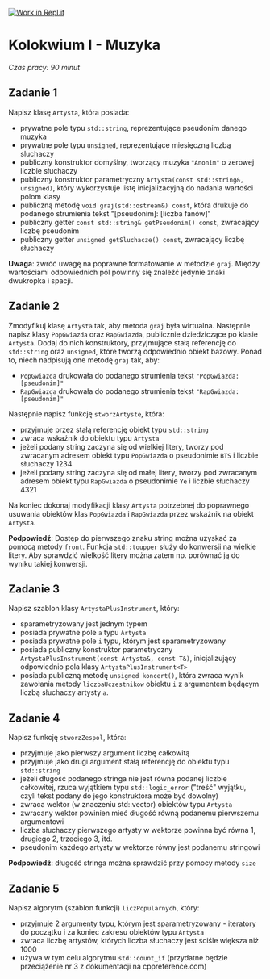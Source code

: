 [![Work in Repl.it](https://classroom.github.com/assets/work-in-replit-14baed9a392b3a25080506f3b7b6d57f295ec2978f6f33ec97e36a161684cbe9.svg)](https://classroom.github.com/online_ide?assignment_repo_id=3906220&assignment_repo_type=AssignmentRepo)
# Kolokwium I - Muzyka
_Czas pracy: 90 minut_

## Zadanie 1
Napisz klasę `Artysta`, która posiada:
- prywatne pole typu `std::string`, reprezentujące pseudonim danego muzyka
- prywatne pole typu `unsigned`, reprezentujące miesięczną liczbą sluchaczy
- publiczny konstruktor domyślny, tworzący muzyka `"Anonim"` o zerowej liczbie słuchaczy
- publiczny konstruktor parametryczny `Artysta(const std::string&, unsigned)`, który wykorzystuje listę inicjalizacyjną do nadania wartości polom klasy
- publiczną metodę `void graj(std::ostream&) const`, która drukuje do podanego strumienia tekst "[pseudonim]: [liczba fanów]"
- publiczny getter `const std::string& getPseudonim() const`, zwracający liczbę pseudonim
- publiczny getter `unsigned getSluchacze() const`, zwracający liczbę słuchaczy

**Uwaga**: zwróć uwagę na poprawne formatowanie w metodzie `graj`. Między wartościami odpowiednich pól powinny się znaleźć jedynie znaki dwukropka i spacji.

## Zadanie 2
Zmodyfikuj klasę `Artysta` tak, aby metoda `graj` była wirtualna. Następnie napisz klasy `PopGwiazda` oraz `RapGwiazda`, publicznie dziedziczące po klasie `Artysta`. Dodaj do nich konstruktory, przyjmujące stałą referencję do `std::string` oraz `unsigned`, które tworzą odpowiednio obiekt bazowy. Ponad to, niech nadpisują one metodę `graj` tak, aby:
- `PopGwiazda` drukowała do podanego strumienia tekst `"PopGwiazda: [pseudonim]"`
- `RapGwiazda` drukowała do podanego strumienia tekst `"RapGwiazda: [pseudonim]"`

Następnie napisz funkcję `stworzArtyste`, która:
- przyjmuje przez stałą referencję obiekt typu `std::string`
- zwraca wskaźnik do obiektu typu `Artysta`
- jeżeli podany string zaczyna się od wielkiej litery, tworzy pod zwracanym adresem obiekt typu `PopGwiazda` o pseudonimie `BTS` i liczbie słuchaczy 1234
- jeżeli podany string zaczyna się od małej litery, tworzy pod zwracanym adresem obiekt typu `RapGwiazda` o pseudonimie `Ye` i liczbie słuchaczy 4321

Na koniec dokonaj modyfikacji klasy `Artysta` potrzebnej do poprawnego usuwania obiektów klas `PopGwiazda` i `RapGwiazda` przez wskaźnik na obiekt `Artysta`.

**Podpowiedź**: Dostęp do pierwszego znaku string można uzyskać za pomocą metody `front`. Funkcja `std::toupper` służy do konwersji na wielkie litery. Aby sprawdzić wielkość litery można zatem np. porównać ją do wyniku takiej konwersji.

## Zadanie 3
Napisz szablon klasy `ArtystaPlusInstrument`, który:
- sparametryzowany jest jednym typem
- posiada prywatne pole `a` typu `Artysta`
- posiada prywatne pole `i` typu, którym jest sparametryzowany
- posiada publiczny konstruktor parametryczny `ArtystaPlusInstrument(const Artysta&, const T&)`, inicjalizujący odpowiednio pola klasy `ArtystaPlusInstrument<T>`
- posiada publiczną metodę `unsigned koncert()`, która zwraca wynik zawołania metody `liczbaUczestnikow` obiektu `i` z argumentem będącym liczbą słuchaczy artysty `a`.

## Zadanie 4
Napisz funkcję `stworzZespol`, która:
- przyjmuje jako pierwszy argument liczbę całkowitą
- przyjmuje jako drugi argument stałą referencję do obiektu typu `std::string`
- jeżeli długość podanego stringa nie jest równa podanej liczbie całkowitej, rzuca wyjątkiem typu `std::logic_error` ("treść" wyjątku, czyli tekst podany do jego konstruktora może być dowolny)
- zwraca wektor (w znaczeniu std::vector) obiektów typu `Artysta`
- zwracany wektor powinien mieć długość równą podanemu pierwszemu argumentowi
- liczba słuchaczy pierwszego artysty w wektorze powinna być równa 1, drugiego 2, trzeciego 3, itd.
- pseudonim każdego artysty w wektorze równy jest podanemu stringowi

**Podpowiedź**: długość stringa można sprawdzić przy pomocy metody `size`

## Zadanie 5
Napisz algorytm (szablon funkcji) `liczPopularnych`, który:
- przyjmuje 2 argumenty typu, którym jest sparametryzowany - iteratory do początku i za koniec zakresu obiektów typu `Artysta`
- zwraca liczbę artystów, których liczba słuchaczy jest ściśle większa niż 1000
- używa w tym celu algorytmu `std::count_if` (przydatne będzie przeciążenie nr 3 z dokumentacji na cppreference.com)

